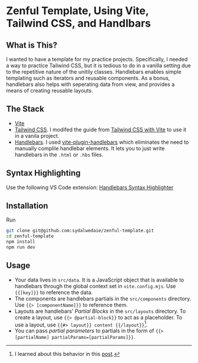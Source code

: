 # Zenful Template, Using Vite, Tailwind CSS, and Handlbars

## What is This?

I wanted to have a template for my practice projects. Specifically, I needed a way to practice Tailwind CSS, but it is tedious to do in a vanilla setting due to the repetitive nature of the unitily classes. Handlebars enables simple templating such as iterators and reusable components. As a bonus, handlebars also helps with seperating data from view, and provides a means of creating reusable layouts.

## The Stack

- [Vite](https://vitejs.dev/guide/)
- [Tailwind CSS](https://tailwindcss.com/). I modifed the guide from [Tailwind CSS with Vite](https://tailwindcss.com/docs/guides/vite) to use it in a vanila project.
- [Handlebars](https://handlebarsjs.com/). I used [vite-plugin-handlebars](https://www.npmjs.com/package/vite-plugin-handlebars) which eliminates the need to manually complile handlebar elements. It lets you to just write handlebars in the `.html` or `.hbs` files.

## Syntax Highlighting

Use the following VS Code extension: [Handlebars Syntax Highlighter](https://marketplace.visualstudio.com/items?itemName=CarlSaqui.handlebars-syntax-highlighter)

## Installation

Run

```sh
git clone git@github.com:sydalwedaie/zenful-template.git
cd zenful-template
npm install
npm run dev
```

## Usage

- Your data lives in `src/data`. It is a JavaScript object that is available to handlebars through the global context set in `vite.config.mjs`. Use `{{[key]}}` to reference the data.
- The components are handlebars partials in the `src/components` directory. Use `{{> [componentName]}}` to reference them.
- Layouts are handlebars' _Partial Blocks_ in the `src/layouts` directory. To create a layout, use `{{> @partial-block}}` to act as a placeholder. To use a layout, use `{{#> layout}} content {{/layout}}`[^1].
- You can pass _partial parameters_ to partials in the form of `{{> [partialName] partialParams=[partialParams]}}`.

[^1]: I learned about this behavior in this [post](https://cloudfour.com/thinks/the-hidden-power-of-handlebars-partials/).
